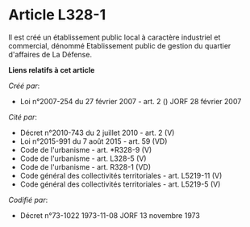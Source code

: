 # Article L328-1

Il est créé un établissement public local à caractère industriel et commercial, dénommé Etablissement public de gestion du
quartier d'affaires de La Défense.

**Liens relatifs à cet article**

_Créé par_:

  - Loi n°2007-254 du 27 février 2007 - art. 2 () JORF 28 février 2007

_Cité par_:

  - Décret n°2010-743 du 2 juillet 2010 - art. 2 (V)
  - Loi n°2015-991 du 7 août 2015 - art. 59 (VD)
  - Code de l'urbanisme - art. *R328-9 (V)
  - Code de l'urbanisme - art. L328-5 (V)
  - Code de l'urbanisme - art. R328-1 (VD)
  - Code général des collectivités territoriales - art. L5219-11 (V)
  - Code général des collectivités territoriales - art. L5219-5 (V)

_Codifié par_:

  - Décret n°73-1022 1973-11-08 JORF 13 novembre 1973
